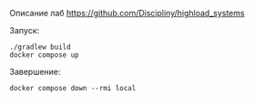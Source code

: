 Описание лаб https://github.com/Discipliny/highload_systems

Запyск:
```
./gradlew build
docker compose up
```

Завершение:
```
docker compose down --rmi local
```
